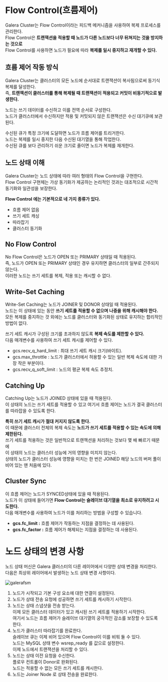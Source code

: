 # Flow Control(흐름제어)   
   
Galera Cluster는 Flow Control이라는 피드백 메커니즘을 사용하여 복제 프로세스를 관리한다.       
Flow Control은 **트랜잭션을 적용할 때 노드가 다른 노드보다 너무 뒤쳐지는 것을 방지하는 것으로**     
Flow Control를 사용하면 노드가 필요에 따라 **복제를 일시 중지하고 재개할 수 있다.**          

## 흐름 제어 작동 방식
   
Galera Cluster는 클러스터의 모든 노드에 순서대로 트랜잭션이 복사됨으로써 동기식 복제를 달성한다.          
즉, **트랜잭션이 클러스터를 통해 복제될 때 트랜잭션이 적용되고 커밋이 비동기적으로 발생한다.**     
          
노드는 쓰기 데이터를 수신하고 이를 전역 순서로 구성한다.     
노드가 클러스터에서 수신하지만 적용 및 커밋되지 않은 트랜잭션은 수신 대기큐에 보관된다.  
      
수신된 큐가 특정 크기에 도달하면 노드가 흐름 제어를 트리거한다.          
노드는 복제를 일시 중지한 다음 수신된 대기열을 통해 작업한다.      
수신된 큐를 보다 관리하기 쉬운 크기로 줄이면 노드가 복제를 재개한다.     
  
## 노드 상태 이해  
        
Galera Cluster는 노드 상태에 따라 여러 형태의 Flow Control을 구현한다.         
Flow Control 구현체는 가상 동기화가 제공하는 논리적인 것과는 대조적으로 시간적 동기화와 일관성을 보장한다.      
         
**Flow Control 에는 기본적으로 네 가지 종류가 있다.**       
* 흐름 제어 없음
* 쓰기 세트 캐싱
* 따라잡기
* 클러스터 동기화

## No Flow Control
       
No Flow Control은 노드가 OPEN 또는 PRIMARY 상태일 때 적용된다.           
즉, 노드가 OPEN 또는 PRIMARY 상태인 경우 유지하면 클러스터의 일부로 간주되지 않는다.         
이러한 노드는 쓰기 세트를 복제, 적용 또는 캐시할 수 없다.      

## Write-Set Caching  
           
Write-Set Caching는 노드가 JOINER 및 DONOR 상태일 때 적용된다.        
노드는 이 상태에 있는 동안 **쓰기 세트를 적용할 수 없으며 나중을 위해 캐시해야 한다.**               
모든 복제를 중지하는 것 외에는 노드를 클러스터와 동기화된 상태로 유지하는 합리적인 방법이 없다.      
     
쓰기 세트 캐시가 구성된 크기를 초과하지 않도록 **복제 속도를 제한할 수 있다.**      
다음 매개변수를 사용하여 쓰기 세트 캐시를 제어할 수 있다.     
  
* gcs.recv_q_hard_limit : 최대 쓰기 세트 캐시 크기(바이트).
* gcs.max_throttle : 노드가 클러스터에서 허용할 수 있는 일반 복제 속도에 대한 가장 작은 부분이다.
* gcs.recv_q_soft_limit : 노드의 평균 복제 속도 추정치.
  
## Catching Up
           
Catching Up는 노드가 JOINED 상태에 있을 때 적용된다.       
이 상태의 노드는 쓰기 세트를 적용할 수 있고 여기서 흐름 제어는 노드가 결국 클러스터를 따라잡을 수 있도록 한다.        
            
**특히 쓰기 세트 캐시가 절대 커지지 않도록 한다.**                 
이 때문에 클러스터 전체의 복제 속도는 **노드가 쓰기 세트를 적용할 수 있는 속도에 의해 제한된다.**            
쓰기 세트를 적용하는 것은 일반적으로 트랜잭션을 처리하는 것보다 몇 배 빠르기 때문에     
이 상태의 노드는 클러스터 성능에 거의 영향을 미치지 않는다.         
상태의 노드가 클러스터 성능에 영향을 미치는 한 번은 JOINED 해당 노드의 버퍼 풀이 비어 있는 맨 처음에 있다.     

## Cluster Sync  
    
이 흐름 제어는 노드가 SYNCED상태에 있을 때 적용된다.         
노드가 이 상태에 들어가면 **Flow Control는 슬레이브 대기열을 최소로 유지하려고 시도한다.**         
다음 매개변수를 사용하여 노드가 이를 처리하는 방법을 구성할 수 있습니다.  

* **gcs.fc_limit :** 흐름 제어가 작동하는 지점을 결정하는 데 사용된다.
* **gcs.fc_factor :** 흐름 제어가 해제되는 지점을 결정하는 데 사용된다.  

# 노드 상태의 변경 사항

노드 상태 머신은 Galera 클러스터의 다른 레이어에서 다양한 상태 변경을 처리한다.   
다음은 최상위 레이어에서 발생하는 노드 상태 변경 사항이다.  

![galerafsm](https://user-images.githubusercontent.com/50267433/165318335-72d1b84a-a826-4f57-a581-204baab1f6b2.png)
  
1. 노드가 시작되고 기본 구성 요소에 대한 연결이 설정된다.  
2. 노드가 상태 전송 요청에 성공하면 쓰기 세트를 캐시하기 시작한다.  
3. 노드는 상태 스냅샷을 전송 받는다.       
   이제 모든 클러스터 데이터가 있고 캐시된 쓰기 세트를 적용하기 시작한다.      
   여기서 노드는 흐름 제어가 슬레이브 대기열의 궁극적인 감소를 보장할 수 있도록 한다.     
4. 노드가 클러스터 따라잡기를 완료한다.     
   슬레이브 큐는 이제 비어 있으며 Flow Control이 이를 비워 둘 수 있다.        
   노드는 MySQL 상태 변수 wsrep_ready 를 값으로 설정한다.   
   이제 노드에서 트랜잭션을 처리할 수 있다.           
5. 노드는 상태 이전 요청을 수신한다.  
   플로우 컨트롤이 Donor로 완화된다.    
   노드는 적용할 수 없는 모든 쓰기 세트를 캐시한다.     
6. 노드는 Joiner Node 로 상태 전송을 완료한다.      
